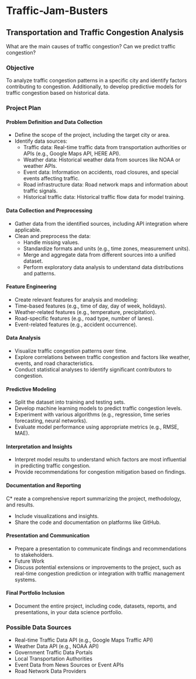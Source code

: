 # Traffic-Jam-Busters
## Transportation and Traffic Congestion Analysis

What are the main causes of traffic congestion? Can we predict traffic congestion?

### Objective
To analyze traffic congestion patterns in a specific city and identify factors contributing to congestion. Additionally, to develop predictive models for traffic congestion based on historical data.
### Project Plan
#### Problem Definition and Data Collection
* Define the scope of the project, including the target city or area.
* Identify data sources:
	* Traffic data: Real-time traffic data from transportation authorities or APIs (e.g., Google Maps API, HERE API).
	* Weather data: Historical weather data from sources like NOAA or weather APIs.
 	* Event data: Information on accidents, road closures, and special events affecting traffic.
	* Road infrastructure data: Road network maps and information about traffic signals.
	* Historical traffic data: Historical traffic flow data for model training.
  
#### Data Collection and Preprocessing
* Gather data from the identified sources, including API integration where applicable.
* Clean and preprocess the data:
	* Handle missing values.
	* Standardize formats and units (e.g., time zones, measurement units).
	* Merge and aggregate data from different sources into a unified dataset.
	* Perform exploratory data analysis to understand data distributions and patterns.

#### Feature Engineering
* Create relevant features for analysis and modeling:
* Time-based features (e.g., time of day, day of week, holidays).
* Weather-related features (e.g., temperature, precipitation).
* Road-specific features (e.g., road type, number of lanes).
* Event-related features (e.g., accident occurrence).

#### Data Analysis
* Visualize traffic congestion patterns over time.
* Explore correlations between traffic congestion and factors like weather, events, and road characteristics.
* Conduct statistical analyses to identify significant contributors to congestion.

#### Predictive Modeling
* Split the dataset into training and testing sets.
* Develop machine learning models to predict traffic congestion levels.
* Experiment with various algorithms (e.g., regression, time series forecasting, neural networks).
* Evaluate model performance using appropriate metrics (e.g., RMSE, MAE).

#### Interpretation and Insights
* Interpret model results to understand which factors are most influential in predicting traffic congestion.
* Provide recommendations for congestion mitigation based on findings.

#### Documentation and Reporting
C* reate a comprehensive report summarizing the project, methodology, and results.
* Include visualizations and insights.
* Share the code and documentation on platforms like GitHub.

#### Presentation and Communication
* Prepare a presentation to communicate findings and recommendations to stakeholders.
* Future Work
* Discuss potential extensions or improvements to the project, such as real-time congestion prediction or integration with traffic management systems.

#### Final Portfolio Inclusion
* Document the entire project, including code, datasets, reports, and presentations, in your data science portfolio.

### Possible Data Sources
* Real-time Traffic Data API (e.g., Google Maps Traffic API)
* Weather Data API (e.g., NOAA API)
* Government Traffic Data Portals
* Local Transportation Authorities
* Event Data from News Sources or Event APIs
* Road Network Data Providers
